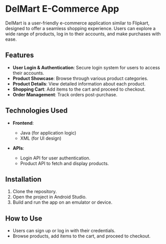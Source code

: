 # DelMart E-Commerce App

DelMart is a user-friendly e-commerce application similar to Flipkart, designed to offer a seamless shopping experience. Users can explore a wide range of products, log in to their accounts, and make purchases with ease.

## Features

- **User Login & Authentication**: Secure login system for users to access their accounts.
- **Product Showcase**: Browse through various product categories.
- **Product Details**: View detailed information about each product.
- **Shopping Cart**: Add items to the cart and proceed to checkout.
- **Order Management**: Track orders post-purchase.

## Technologies Used

- **Frontend**: 
  - Java (for application logic)
  - XML (for UI design)
  
- **APIs**: 
  - Login API for user authentication.
  - Product API to fetch and display products.

## Installation

1. Clone the repository.
2. Open the project in Android Studio.
3. Build and run the app on an emulator or device.

## How to Use

- Users can sign up or log in with their credentials.
- Browse products, add items to the cart, and proceed to checkout.

